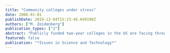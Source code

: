 ```yaml
---
title: "Community colleges under stress"
date: 2008-01-01
publishDate: 2019-12-04T15:23:46.049190Z
authors: ["M. Zeidenberg"]
publication_types: ["2"]
abstract: "Publicly funded two-year colleges in the US are facing threatening challenges in dealing with rising enrollments of disadvantaged and unprepared students. The disadvantaged and unprepared students are facing various challenges and are asked to fulfill numerous missions, including providing academic, vocational, noncredit, and enrichment courses to their communities and playing a role in local economic development. An early-college program named Early College High School Initiative is deployed that enable the students to combine their work towards a high level diploma and an associate degree or two years of college-level credits to transfer to a four-year institution. Another strategy is to improve the efficacy of remediation is the learning community in which the group of students take various courses together, where faculty would coordinate the teaching. Learning as a group can create a sense of teamwork and connectedness that can improve student motivation and success."
featured: false
publication: "*Issues in Science and Technology*"
---
```



